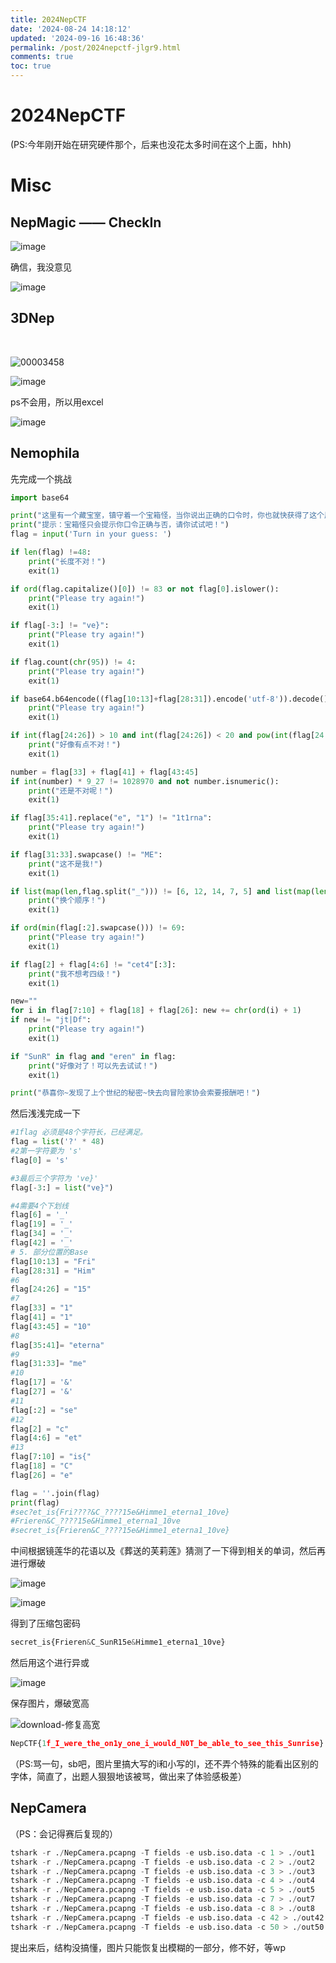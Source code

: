 ```yaml
---
title: 2024NepCTF
date: '2024-08-24 14:18:12'
updated: '2024-09-16 16:48:36'
permalink: /post/2024nepctf-jlgr9.html
comments: true
toc: true
---
```


# 2024NepCTF

(PS:今年刚开始在研究硬件那个，后来也没花太多时间在这个上面，hhh)

# Misc

## NepMagic —— CheckIn

​![image](https://raw.githubusercontent.com/Wh1teJ0ker/PicGo/main/Pic/20240916165038.png)​

确信，我没意见

​![image](https://raw.githubusercontent.com/Wh1teJ0ker/PicGo/main/Pic/20240916165039.png)​

## 3DNep

‍

​![00003458](https://raw.githubusercontent.com/Wh1teJ0ker/PicGo/main/Pic/20240916165040.png)​

​![image](https://raw.githubusercontent.com/Wh1teJ0ker/PicGo/main/Pic/20240916165043.png)​

ps不会用，所以用excel

​![image](https://raw.githubusercontent.com/Wh1teJ0ker/PicGo/main/Pic/20240916165045.png)​

## Nemophila

先完成一个挑战

```python
import base64

print("这里有一个藏宝室，镇守着一个宝箱怪，当你说出正确的口令时，你也就快获得了这个屋子里最至高无上的宝物。")
print("提示：宝箱怪只会提示你口令正确与否，请你试试吧！")
flag = input('Turn in your guess: ')

if len(flag) !=48:
    print("长度不对！")
    exit(1)

if ord(flag.capitalize()[0]) != 83 or not flag[0].islower():
    print("Please try again!")
    exit(1)

if flag[-3:] != "ve}":
    print("Please try again!")
    exit(1)  

if flag.count(chr(95)) != 4:
    print("Please try again!")
    exit(1)

if base64.b64encode((flag[10:13]+flag[28:31]).encode('utf-8')).decode() != 'RnJpSGlt':
    print("Please try again!")
    exit(1)

if int(flag[24:26]) > 10 and int(flag[24:26]) < 20 and pow(int(flag[24:26]),2,5) != 0:
    print("好像有点不对！")
    exit(1)

number = flag[33] + flag[41] + flag[43:45]
if int(number) * 9_27 != 1028970 and not number.isnumeric():
    print("还是不对呢！")
    exit(1)

if flag[35:41].replace("e", "1") != "1t1rna":
    print("Please try again!")
    exit(1)

if flag[31:33].swapcase() != "ME":
    print("这不是我!")
    exit(1)

if list(map(len,flag.split("_"))) != [6, 12, 14, 7, 5] and list(map(len,flag.split("&"))) != [17, 9, 20]:
    print("换个顺序！")
    exit(1)  

if ord(min(flag[:2].swapcase())) != 69:
    print("Please try again!")
    exit(1)  

if flag[2] + flag[4:6] != "cet4"[:3]:
    print("我不想考四级！")
    exit(1)

new=""
for i in flag[7:10] + flag[18] + flag[26]: new += chr(ord(i) + 1)
if new != "jt|Df":
    print("Please try again!")
    exit(1)  

if "SunR" in flag and "eren" in flag:
    print("好像对了！可以先去试试！")
    exit(1)

print("恭喜你~发现了上个世纪的秘密~快去向冒险家协会索要报酬吧！")
```

然后浅浅完成一下

```python
#1flag 必须是48个字符长，已经满足。
flag = list('?' * 48)
#2第一字符要为 's'
flag[0] = 's'

#3最后三个字符为 've}'
flag[-3:] = list("ve}")

#4需要4个下划线
flag[6] = '_'
flag[19] = '_'
flag[34] = '_'
flag[42] = '_'
# 5. 部分位置的Base
flag[10:13] = "Fri"
flag[28:31] = "Him"
#6
flag[24:26] = "15"
#7
flag[33] = "1"
flag[41] = "1"
flag[43:45] = "10"
#8
flag[35:41]= "eterna"
#9
flag[31:33]= "me"
#10
flag[17] = '&'
flag[27] = '&'
#11
flag[:2] = "se"
#12
flag[2] = "c"
flag[4:6] = "et"
#13
flag[7:10] = "is{"
flag[18] = "C"
flag[26] = "e"

flag = ''.join(flag)
print(flag)
#sec?et_is{Fri????&C_????15e&Himme1_eterna1_10ve}
#Frieren&C_????15e&Himme1_eterna1_10ve
#secret_is{Frieren&C_????15e&Himme1_eterna1_10ve}
```

中间根据镜莲华的花语以及《葬送的芙莉莲》猜测了一下得到相关的单词，然后再进行爆破

​![image](https://raw.githubusercontent.com/Wh1teJ0ker/PicGo/main/Pic/20240916165046.png)​

​![image](https://raw.githubusercontent.com/Wh1teJ0ker/PicGo/main/Pic/20240916165047.png)​

得到了压缩包密码

```python
secret_is{Frieren&C_SunR15e&Himme1_eterna1_10ve}
```

然后用这个进行异或

​![image](https://raw.githubusercontent.com/Wh1teJ0ker/PicGo/main/Pic/20240916165049.png)​

保存图片，爆破宽高

​![download-修复高宽](https://raw.githubusercontent.com/Wh1teJ0ker/PicGo/main/Pic/20240916165050.png)​

```python
NepCTF{1f_I_were_the_on1y_one_i_would_N0T_be_able_to_see_this_Sunrise}
```

（PS:骂一句，sb吧，图片里搞大写的i和小写的l，还不弄个特殊的能看出区别的字体，简直了，出题人狠狠地该被骂，做出来了体验感极差）

## NepCamera

（PS：会记得赛后复现的）

```python
tshark -r ./NepCamera.pcapng -T fields -e usb.iso.data -c 1 > ./out1
tshark -r ./NepCamera.pcapng -T fields -e usb.iso.data -c 2 > ./out2
tshark -r ./NepCamera.pcapng -T fields -e usb.iso.data -c 3 > ./out3
tshark -r ./NepCamera.pcapng -T fields -e usb.iso.data -c 4 > ./out4
tshark -r ./NepCamera.pcapng -T fields -e usb.iso.data -c 5 > ./out5
tshark -r ./NepCamera.pcapng -T fields -e usb.iso.data -c 7 > ./out7
tshark -r ./NepCamera.pcapng -T fields -e usb.iso.data -c 8 > ./out8
tshark -r ./NepCamera.pcapng -T fields -e usb.iso.data -c 42 > ./out42
tshark -r ./NepCamera.pcapng -T fields -e usb.iso.data -c 50 > ./out50
```

提出来后，结构没搞懂，图片只能恢复出模糊的一部分，修不好，等wp
